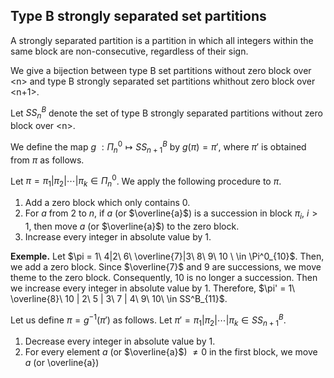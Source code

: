 ## Type B strongly separated set partitions
A strongly separated partition is a partition in which all integers within the same block are non-consecutive, regardless of their sign.

We give a bijection between type B set partitions without zero block over \<n> and type B strongly separated set partitions whithout zero block over <n+1>.

Let $SS^B_n$ denote the set of type B strongly separated partitions without zero block over \<n>.

We define the map $g\ : \Pi^0_n \mapsto SS^B_{n+1}$ by $g(\pi) = \pi'$, where $\pi'$ is obtained from $\pi$ as follows.

Let $\pi = \pi_1 | \pi_2 | \cdots | \pi_k \in \Pi^0_n$. We apply the following procedure to $\pi$.

1. Add a zero block which only contains $0$.
2. For $a$ from $2$ to $n$, if $a$ (or $\overline{a}$) is a succession in block $\pi_i$, $i>1$, then move $a$ (or $\overline{a}$) to the zero block.
3. Increase every integer in absolute value by $1$.

**Exemple.** Let $\pi = 1\ 4|2\ 6\ \overline{7}|3\ 8\ 9\ 10 \ \in \Pi^0_{10}$. Then, we add a zero block. Since $\overline{7}$ and $9$ are successions, we move theme to the zero block. Consequently, $10$ is no longer a succession. Then we increase every integer in absolute value by 1. Therefore, $\pi' = 1\ \overline{8}\ 10 | 2\ 5 | 3\ 7 | 4\ 9\ 10\ \in SS^B_{11}$.

Let us define $\pi = g^{-1}(\pi')$ as follows. Let $\pi' = \pi_1 | \pi_2 | \cdots | \pi_k \in SS^B_{n+1}$.

1. Decrease every integer in absolute value by 1.
2. For every element $a$ (or $\overline{a}$) $\ne 0$ in the first block, we move $a$ (or \overline{a})  
